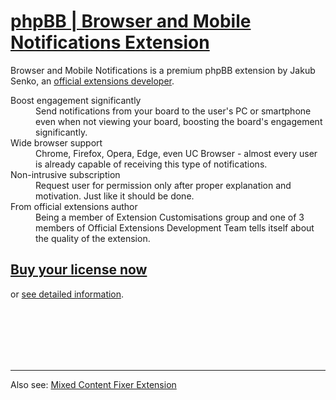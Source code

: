 # [phpBB | Browser and Mobile Notifications Extension](https://senky.github.io/pushnotifications/)

Browser and Mobile Notifications is a premium phpBB extension by Jakub Senko, an [official extensions developer](https://github.com/orgs/phpbb-extensions/teams/extensions-development-team).

<dl>
  <dt>Boost engagement significantly</dt>
  <dd>Send notifications from your board to the user's PC or smartphone even when not viewing your board, boosting the board's engagement significantly.</dd>

  <dt>Wide browser support</dt>
  <dd>Chrome, Firefox, Opera, Edge, even UC Browser - almost every user is already capable of receiving this type of notifications.</dd>

  <dt>Non-intrusive subscription</dt>
  <dd>Request user for permission only after proper explanation and motivation. Just like it should be done.</dd>

  <dt>From official extensions author</dt>
  <dd>Being a member of Extension Customisations group and one of 3 members of Official Extensions Development Team tells itself about the quality of the extension.</dd>
</dl>

## [Buy your license now](https://senky.github.io/pushnotifications/)
or
[see detailed information](https://senky.github.io/pushnotifications/).

<br />
<br />
<br />
<br />
<br />

-------------
Also see: [Mixed Content Fixer Extension](https://premiumbb.github.io/httpproxy/)
